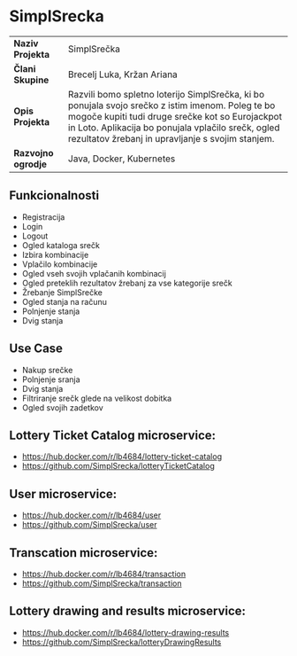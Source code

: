 # SimplSrecka

|   |   |
|--|--|
|__Naziv Projekta__| SimplSrečka |
|__Člani Skupine__| Brecelj Luka, Kržan Ariana |
|__Opis Projekta__| Razvili bomo spletno loterijo SimplSrečka, ki bo ponujala svojo srečko z istim imenom. Poleg te bo mogoče kupiti tudi druge srečke kot so Eurojackpot in Loto. Aplikacija bo ponujala vplačilo srečk, ogled rezultatov žrebanj in upravljanje s svojim stanjem. |
|__Razvojno ogrodje__| Java, Docker, Kubernetes |

## Funkcionalnosti
* Registracija
* Login
* Logout
* Ogled kataloga srečk
* Izbira kombinacije
* Vplačilo kombinacije
* Ogled vseh svojih vplačanih kombinacij
* Ogled preteklih rezultatov žrebanj za vse kategorije srečk
* Žrebanje SimplSrečke
* Ogled stanja na računu
* Polnjenje stanja
* Dvig stanja


## Use Case
* Nakup srečke
* Polnjenje sranja
* Dvig stanja
* Filtriranje srečk glede na velikost dobitka
* Ogled svojih zadetkov


## Lottery Ticket Catalog microservice:
* https://hub.docker.com/r/lb4684/lottery-ticket-catalog
* https://github.com/SimplSrecka/lotteryTicketCatalog

## User microservice:
* https://hub.docker.com/r/lb4684/user
* https://github.com/SimplSrecka/user

## Transcation microservice:
* https://hub.docker.com/r/lb4684/transaction
* https://github.com/SimplSrecka/transaction

## Lottery drawing and results microservice:
* https://hub.docker.com/r/lb4684/lottery-drawing-results
* https://github.com/SimplSrecka/lotteryDrawingResults
